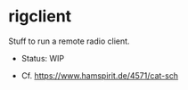 # rigclient

Stuff to run a remote radio client.

- Status: WIP

- Cf. https://www.hamspirit.de/4571/cat-sch
